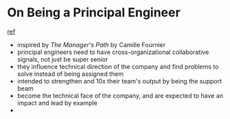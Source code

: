 # On Being a Principal Engineer
[ref](https://blog.dbsmasher.com/2019/01/28/on-being-a-principal-engineer.html)

- inspired by *The Manager's Path* by Camille Fournier
- principal engineers need to have cross-organizational collaborative signals, not just be super senior
- they influence technical direction of the company and find problems to solve instead of being assigned them
- intended to strengthen and 10x their team's output by being the support beam
- become the technical face of the company, and are expected to have an impact and lead by example
- 